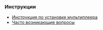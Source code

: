 ### Инструкции

* [Инструкция по установке мультиплеера](#game-rules)
* [Часто возникающие вопросы](#personal-file-rules) 
